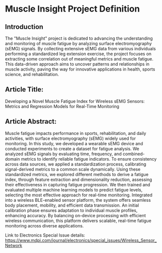 # Muscle Insight Project Definition

## Introduction

The "Muscle Insight" project is dedicated to advancing the understanding and monitoring of muscle fatigue by analyzing surface electromyography (sEMG) signals. By collecting extensive sEMG data from various individuals performing a standardized leg extension exercise, the project focuses on extracting some correlation out of meaningful metrics and muscle fatigue. This data-driven approach aims to uncover patterns and relationships in muscle activity, paving the way for innovative applications in health, sports science, and rehabilitation.

## Article Title:

Developing a Novel Muscle Fatigue Index for Wireless sEMG Sensors: Metrics and Regression Models for Real-Time Monitoring

## Article Abstract:

Muscle fatigue impacts performance in sports, rehabilitation, and daily activities, with surface electromyography (sEMG) widely used for monitoring. In this study, we developed a wearable sEMG device and conducted experiments to create a dataset for fatigue analysis. We analyzed sEMG signals by evaluating time, frequency, and combined-domain metrics to identify reliable fatigue indicators. To ensure consistency across data sources, we applied a standardization process, calibrating signal-derived metrics to a common scale dynamically. Using these standardized metrics, we explored different methods to derive a fatigue index, through feature extraction and dimensionality reduction, assessing their effectiveness in capturing fatigue progression. We then trained and evaluated multiple machine learning models to predict fatigue levels, selecting the most effective approach for real-time monitoring. Integrated into a wireless BLE-enabled sensor platform, the system offers seamless body placement, mobility, and efficient data transmission. An initial calibration phase ensures adaptation to individual muscle profiles, enhancing accuracy. By balancing on-device processing with efficient wireless communication, this platform delivers scalable, real-time fatigue monitoring across diverse applications.

Link to Electronics Special Issue details: https://www.mdpi.com/journal/electronics/special_issues/Wireless_Sensor_Network
